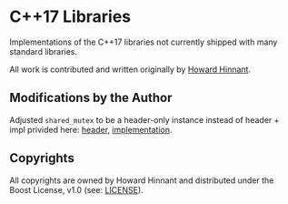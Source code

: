 # C++17 Libraries

Implementations of the C++17 libraries not currently shipped with many standard libraries. 

All work is contributed and written originally by [Howard Hinnant](http://howardhinnant.github.io/). 

## Modifications by the Author

Adjusted `shared_mutex` to be a header-only instance instead of header + impl privided here: [header](https://github.com/HowardHinnant/HowardHinnant.github.io/blob/master/shared_mutex), [implementation](https://github.com/HowardHinnant/HowardHinnant.github.io/blob/master/shared_mutex.cpp).

## Copyrights

All copyrights are owned by Howard Hinnant and distributed under the Boost License, v1.0 (see: [LICENSE](LICENSE)).